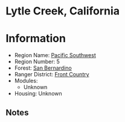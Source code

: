 
Lytle Creek, California
=======================
  
# Information  
* Region Name: [Pacific Southwest]()  
* Region Number: 5  
* Forest: [San Bernardino](http://www.fs.usda.gov/sbnf/)  
* Ranger District: [Front Country]()  
* Modules:  
  - Unknown  
* Housing: Unknown  
  
## Notes

